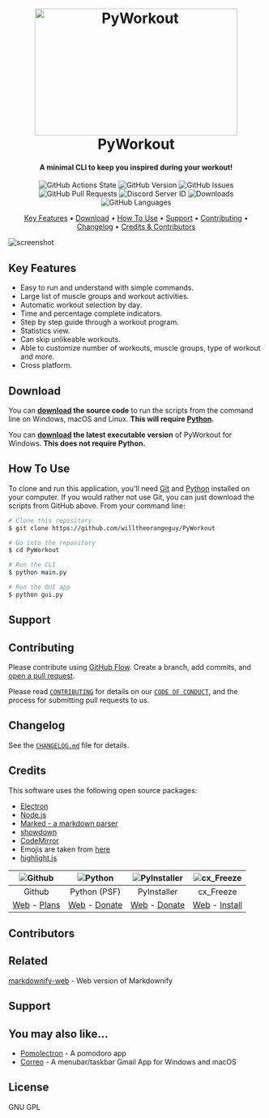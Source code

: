 <!-- Logo -->
<h1 align="center">
  <img src="https://github.com/willtheorangeguy/PyWorkout/blob/main/docs/images/logo.png" height="250px" width="400px" alt="PyWorkout">
  <br>
  PyWorkout
  <br>
</h1>

<!-- Copy -->
<h4 align="center">A minimal CLI to keep you inspired during your workout!</h4>

<!-- Badges -->
<div align="center">
  <!-- Stability -->
  <img alt="GitHub Actions State" src="https://img.shields.io/github/workflow/status/willtheorangeguy/PyWorkout/Pylint">
  <!-- Version -->
  <img alt="GitHub Version" src="https://img.shields.io/github/v/release/willtheorangeguy/PyWorkout">
  <!-- Issues -->
  <img alt="GitHub Issues" src="https://img.shields.io/github/issues/willtheorangeguy/PyWorkout">
  <!-- Pull Requests -->
  <img alt="GitHub Pull Requests" src="https://img.shields.io/github/issues-pr/willtheorangeguy/PyWorkout">
  <!-- Discord -->
  <img alt="Discord Server ID" src="https://img.shields.io/discord/947657440579711016">
  <!-- Downloads -->
  <img alt="Downloads" src="https://img.shields.io/github/downloads/willtheorangeguy/PyWorkout/total">
  <!-- Language Count -->
  <img alt="GitHub Languages" src="https://img.shields.io/github/languages/count/willtheorangeguy/PyWorkout">
</div>

<!-- Navigation -->
<p align="center">
  <a href="#key-features">Key Features</a> •
  <a href="#download">Download</a> •
  <a href="#how-to-use">How To Use</a> •
  <a href="#support">Support</a> •
  <a href="#contributing">Contributing</a> •
  <a href="#changelog">Changelog</a> •
  <a href="#credits">Credits & Contributors</a>
</p>

<!-- Screenshot(s) -->
![screenshot](https://github.com/willtheorangeguy/PyWorkout/blob/main/docs/images/welcome.png)

## Key Features

* Easy to run and understand with simple commands.
* Large list of muscle groups and workout activities.
* Automatic workout selection by day.
* Time and percentage complete indicators.
* Step by step guide through a workout program.
* Statistics view.
* Can skip unlikeable workouts.
* Able to customize number of workouts, muscle groups, type of workout and more.
* Cross platform.

## Download

You can **[download](https://github.com/willtheorangeguy/PyWorkout/releases/latest) the source code** to run the scripts from the command line on Windows, macOS and Linux. **This will require [Python](https://www.python.org/downloads/).**

You can **[download](https://github.com/willtheorangeguy/PyWorkout/releases/latest) the latest executable version** of PyWorkout for Windows. **This does not require Python.**

## How To Use

To clone and run this application, you'll need [Git](https://git-scm.com/downloads) and [Python](https://www.python.org/downloads/) installed on your computer. If you would rather not use Git, you can just download the scripts from GitHub above. From your command line:

```bash
# Clone this repository
$ git clone https://github.com/willtheorangeguy/PyWorkout

# Go into the repository
$ cd PyWorkout

# Run the CLI
$ python main.py

# Run the GUI app
$ python gui.py
```

## Support

## Contributing

Please contribute using [GitHub Flow](https://guides.github.com/introduction/flow). Create a branch, add commits, and [open a pull request](https://github.com/willtheorangeguy/PyWorkout/compare).

Please read [`CONTRIBUTING`](CONTRIBUTING.md) for details on our [`CODE OF CONDUCT`](CODE_OF_CONDUCT.md), and the process for submitting pull requests to us.

## Changelog

See the [`CHANGELOG.md`](CHANGELOG.md) file for details.

## Credits

This software uses the following open source packages:

- [Electron](http://electron.atom.io/)
- [Node.js](https://nodejs.org/)
- [Marked - a markdown parser](https://github.com/chjj/marked)
- [showdown](http://showdownjs.github.io/showdown/)
- [CodeMirror](http://codemirror.net/)
- Emojis are taken from [here](https://github.com/arvida/emoji-cheat-sheet.com)
- [highlight.js](https://highlightjs.org/)

| ![Github](https://github.githubassets.com/images/modules/logos_page/GitHub-Logo.png)| ![Python](https://www.python.org/static/community_logos/python-logo-generic.svg)| ![PyInstaller](https://pyinstaller.readthedocs.io/en/stable/_static/pyinstaller-draft1a-100_trans.png)  | ![cx_Freeze](https://pypi.org/static/images/logo-small.95de8436.svg)    |
| :---------: | :----------: | :----------: | :----------: |
| Github      | Python (PSF) | PyInstaller  | cx_Freeze    |
| [Web](https://github.com/) - [Plans](https://github.com/pricing) | [Web](https://www.python.org/) - [Donate](https://psfmember.org/civicrm/contribute/transact?reset=1&id=2) | [Web](https://www.pyinstaller.org/) - [Donate](https://www.pyinstaller.org/funding.html#funding-by-individuals) | [Web](https://github.com/marcelotduarte/cx_Freeze) - [Install](https://pypi.org/project/cx-Freeze/) |

## Contributors

## Related

[markdownify-web](https://github.com/amitmerchant1990/markdownify-web) - Web version of Markdownify

## Support

## You may also like...

- [Pomolectron](https://github.com/amitmerchant1990/pomolectron) - A pomodoro app
- [Correo](https://github.com/amitmerchant1990/correo) - A menubar/taskbar Gmail App for Windows and macOS

## License

GNU GPL
